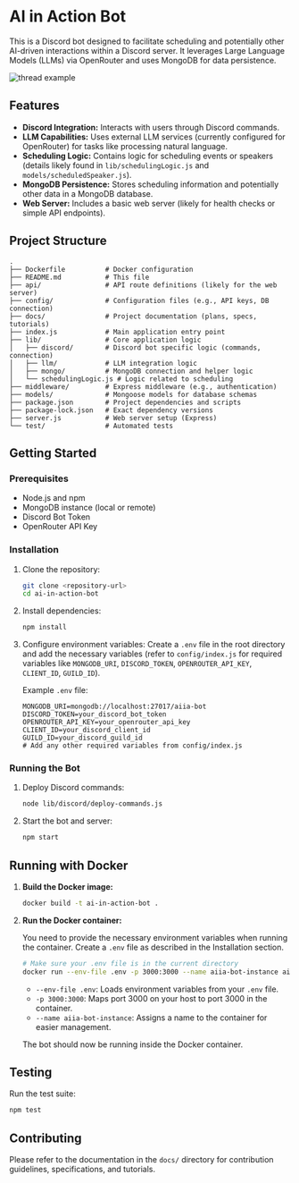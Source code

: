 # AI in Action Bot

This is a Discord bot designed to facilitate scheduling and potentially other AI-driven interactions within a Discord server. It leverages Large Language Models (LLMs) via OpenRouter and uses MongoDB for data persistence.

![thread example](https://p199.p4.n0.cdn.zight.com/items/kpur5QKm/6b9b4a9c-6b18-4f64-9e12-ef1038c7b012.png?v=48d8735515e5d82ca15cc2ea1c68a5c7)
## Features

*   **Discord Integration:** Interacts with users through Discord commands.
*   **LLM Capabilities:** Uses external LLM services (currently configured for OpenRouter) for tasks like processing natural language.
*   **Scheduling Logic:** Contains logic for scheduling events or speakers (details likely found in `lib/schedulingLogic.js` and `models/scheduledSpeaker.js`).
*   **MongoDB Persistence:** Stores scheduling information and potentially other data in a MongoDB database.
*   **Web Server:** Includes a basic web server (likely for health checks or simple API endpoints).

## Project Structure

```
.
├── Dockerfile          # Docker configuration
├── README.md           # This file
├── api/                # API route definitions (likely for the web server)
├── config/             # Configuration files (e.g., API keys, DB connection)
├── docs/               # Project documentation (plans, specs, tutorials)
├── index.js            # Main application entry point
├── lib/                # Core application logic
│   ├── discord/        # Discord bot specific logic (commands, connection)
│   ├── llm/            # LLM integration logic
│   ├── mongo/          # MongoDB connection and helper logic
│   └── schedulingLogic.js # Logic related to scheduling
├── middleware/         # Express middleware (e.g., authentication)
├── models/             # Mongoose models for database schemas
├── package.json        # Project dependencies and scripts
├── package-lock.json   # Exact dependency versions
├── server.js           # Web server setup (Express)
└── test/               # Automated tests
```

## Getting Started

### Prerequisites

*   Node.js and npm
*   MongoDB instance (local or remote)
*   Discord Bot Token
*   OpenRouter API Key

### Installation

1.  Clone the repository:
    ```bash
    git clone <repository-url>
    cd ai-in-action-bot
    ```
2.  Install dependencies:
    ```bash
    npm install
    ```
3.  Configure environment variables: Create a `.env` file in the root directory and add the necessary variables (refer to `config/index.js` for required variables like `MONGODB_URI`, `DISCORD_TOKEN`, `OPENROUTER_API_KEY`, `CLIENT_ID`, `GUILD_ID`).

    Example `.env` file:
    ```dotenv
    MONGODB_URI=mongodb://localhost:27017/aiia-bot
    DISCORD_TOKEN=your_discord_bot_token
    OPENROUTER_API_KEY=your_openrouter_api_key
    CLIENT_ID=your_discord_client_id
    GUILD_ID=your_discord_guild_id
    # Add any other required variables from config/index.js
    ```

### Running the Bot

1.  Deploy Discord commands:
    ```bash
    node lib/discord/deploy-commands.js
    ```
2.  Start the bot and server:
    ```bash
    npm start
    ```

## Running with Docker

1.  **Build the Docker image:**
    ```bash
    docker build -t ai-in-action-bot .
    ```

2.  **Run the Docker container:**

    You need to provide the necessary environment variables when running the container. Create a `.env` file as described in the Installation section.

    ```bash
    # Make sure your .env file is in the current directory
    docker run --env-file .env -p 3000:3000 --name aiia-bot-instance ai-in-action-bot
    ```

    *   `--env-file .env`: Loads environment variables from your `.env` file.
    *   `-p 3000:3000`: Maps port 3000 on your host to port 3000 in the container.
    *   `--name aiia-bot-instance`: Assigns a name to the container for easier management.

    The bot should now be running inside the Docker container.

## Testing

Run the test suite:

```bash
npm test
```

## Contributing

Please refer to the documentation in the `docs/` directory for contribution guidelines, specifications, and tutorials. 